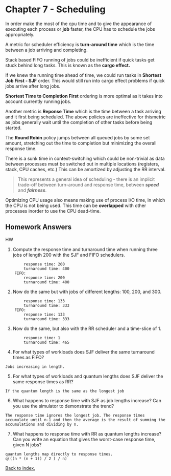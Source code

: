 # Chapter 7 - Scheduling

In order make the most of the cpu time and to give the appearance of executing each process or **job** faster, the CPU has to schedule the jobs appropriately.

A metric for scheduler efficiency is **turn-around time** which is the time between a job arriving and completing.

Stack based FIFO running of jobs could be inefficient if quick tasks get stuck behind long tasks. This is known as the **cargo effect.**

If we knew the running time ahead of time, we could run tasks in **Shortest Job First - SJF** order. This would still run into cargo effect problems if quick jobs arrive after long jobs.

**Shortest Time to Completion First** ordering is more optimal as it takes into account currently running jobs.

 Another metric is **Reponse Time** which is the time between a task arriving and it first being scheduled. The above policies are ineffective for thismetric as jobs generally wait until the completion of other tasks before being started.

The **Round Robin** policy jumps between all queued jobs by some set amount, stretching out the time to completion but minimizing the overall response time. 

There is a sunk time in context-switching which could be non-trivial as data between processes must be switched out in multiple locations (registers, stack, CPU caches, etc.) This can be amortized by adjusting the RR interval. 

> This represents a general idea of scheduling - there is an implicit trade-off between turn-around and response time, between ***speed*** and ***fairness***.

Optimizing CPU usage also means making use of process I/O time, in which the CPU is not being used. This time can be **overlapped** with other processes inorder to use the CPU dead-time.

## Homework Answers

HW
1. Compute the response time and turnaround time when running three jobs of length 200 with the SJF and FIFO schedulers. 
```	SJF:	
		response time: 200
		turnaround time: 400
	FIFO:	
		response time: 200
		turnaround time: 400
```
2. Now do the same but with jobs of different lengths: 100, 200, and 300. 
```	SJF:	
		response time: 133
		turnaround time: 333
	FIFO:	
		response time: 133
		turnaround time: 333
```
3. Now do the same, but also with the RR scheduler and a time-slice of 1. 
```	RR:	
		response time: 1
		turnaround time: 465
```
4. For what types of workloads does SJF deliver the same turnaround times as FIFO?
```
Jobs increasing in length.
```
5. For what types of workloads and quantum lengths does SJF deliver the same response times as RR? 
```
If the quantum length is the same as the longest job
```
6. What happens to response time with SJF as job lengths increase? Can you use the simulator to demonstrate the trend? 
```
The response time ignores the longest job. The response times accumulate until n-1 and then the average is the result of summing the accumulations and dividing by n.
```
7. What happens to response time with RR as quantum lengths increase? Can you write an equation that gives the worst-case response time, given N jobs?
```
quantum lengths map directly to response times.
q(((n * (n + 1)) / 2 ) / n) 
```


[Back to index.](./README.md)
